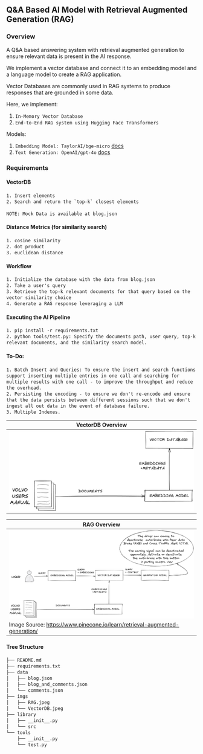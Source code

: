 ## Q&A Based AI Model with Retrieval Augmented Generation (RAG)

### Overview

A Q&A based answering system with retrieval augmented generation to ensure relevant data is present in the AI response.

We implement a vector database and connect it to an embedding model and a language model to create a RAG application.

Vector Databases are commonly used in RAG systems to produce responses that are grounded in some data.

Here, we implement:
1. `In-Memory Vector Database`
1. `End-to-End RAG system using Hugging Face Transformers`


Models:
1. `Embedding Model: TaylorAI/bge-micro` [docs](https://huggingface.co/TaylorAI/bge-micro)
1. `Text Generation: OpenAI/gpt-4o` [docs](https://platform.openai.com/docs/guides/text-generation)

### Requirements

#### VectorDB
```
1. Insert elements
2. Search and return the `top-k` closest elements

NOTE: Mock Data is available at blog.json
```


#### Distance Metrics (for similarity search)
```
1. cosine similarity
2. dot product
3. euclidean distance
```

#### Workflow

```
1. Initialize the database with the data from blog.json
2. Take a user's query
3. Retrieve the top-k relevant documents for that query based on the vector similarity choice
4. Generate a RAG response leveraging a LLM
```

#### Executing the AI Pipeline

```
1. pip install -r requirements.txt
2. python tools/test.py: Specify the documents path, user query, top-k relevant documents, and the similarity search model.
```

#### To-Do:

```
1. Batch Insert and Queries: To ensure the insert and search functions support inserting multiple entries in one call and searching for multiple results with one call - to improve the throughput and reduce the overhead.
2. Persisting the encoding - to ensure we don't re-encode and ensure that the data persists between different sessions such that we don't ingest all out data in the event of database failure.
3. Multiple Indexes.
```

| VectorDB Overview |
|--------------------------------------------|
| ![VectorDB](imgs/VectorDB.jpeg)     |

| RAG Overview |
|--------------------------------------------|
| ![RAG Framework](imgs/RAG.jpeg)     |
| Image Source: https://www.pinecone.io/learn/retrieval-augmented-generation/                  |

#### Tree Structure

```
├── README.md
├── requirements.txt
├── data
│   ├── blog.json
│   ├── blog_and_comments.json
│   └── comments.json
├── imgs
│   ├── RAG.jpeg
│   └── VectorDB.jpeg
├── library
│   ├── __init__.py
│   └── src
└── tools
    ├── __init__.py
    └── test.py
```